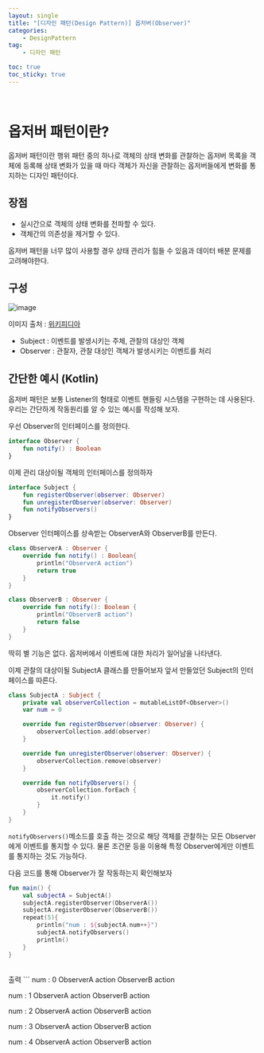 ```yaml
---
layout: single
title: "[디자인 패턴(Design Pattern)] 옵저버(Observer)"
categories: 
    - DesignPattern
tag:
    - 디자인 패턴

toc: true
toc_sticky: true
---
```


<br>

# 옵저버 패턴이란?
옵저버 패턴이란 행위 패턴 중의 하나로 객체의 상태 변화를 관찰하는 옵저버 목록을 객체에 등록해 상태 변화가 있을 때 마다 객체가 자신을 관찰하는 옵저버들에게 변화를 통지하는 디자인 패턴이다. 


## 장점
- 실시간으로 객체의 상태 변화를 전파할 수 있다.
- 객체간의 의존성을 제거할 수 있다.

옵저버 패턴을 너무 많이 사용할 경우 상태 관리가 힘들 수 있음과 데이터 배분 문제를 고려해야한다. 

## 구성

![image](https://upload.wikimedia.org/wikipedia/commons/thumb/8/8d/Observer.svg/1708px-Observer.svg.png)

이미지 출처 : [위키피디아](https://ko.wikipedia.org/wiki/%EC%98%B5%EC%84%9C%EB%B2%84_%ED%8C%A8%ED%84%B4)


- Subject : 이벤트를 발생시키는 주체, 관찰의 대상인 객체
- Observer : 관찰자, 관찰 대상인 객체가 발생시키는 이벤트를 처리


## 간단한 예시 (Kotlin)
옵저버 패턴은 보통 Listener의 형태로 이벤트 핸들링 시스템을 구현하는 데 사용된다. 우리는 간단하게 작동원리를 알 수 있는 예시를 작성해 보자.

우선 Observer의 인터페이스를 정의한다.
```kotlin
interface Observer {
    fun notify() : Boolean
}
```

이제 관리 대상이될 객체의 인터페이스를 정의하자

```kotlin
interface Subject {
    fun registerObserver(observer: Observer)
    fun unregisterObserver(observer: Observer)
    fun notifyObservers()
}
```

Observer 인터페이스를 상속받는 ObserverA와 ObserverB를 만든다.
```kotlin
class ObserverA : Observer {
    override fun notify() : Boolean{
        println("ObserverA action")
        return true
    }
}

class ObserverB : Observer {
    override fun notify(): Boolean {
        println("ObserverB action")
        return false
    }
}
```
딱히 별 기능은 없다. 옵저버에서 이벤트에 대한 처리가 일어남을 나타낸다.

이제 관찰의 대상이될 SubjectA 클래스를 만들어보자 앞서 만들었던 Subject의 인터페이스를 따른다.

```kotlin
class SubjectA : Subject {
    private val observerCollection = mutableListOf<Observer>()
    var num = 0

    override fun registerObserver(observer: Observer) {
        observerCollection.add(observer)
    }

    override fun unregisterObserver(observer: Observer) {
        observerCollection.remove(observer)
    }

    override fun notifyObservers() {
        observerCollection.forEach {
            it.notify()
        }
    }
}
```
`notifyObservers()`메소드를 호출 하는 것으로 해당 객체를 관찰하는 모든 Observer에게 이벤트를 통지할 수 있다. 물론 조건문 등을 이용해 특정 Observer에게만 이벤트를 통지하는 것도 가능하다.

다음 코드를 통해 Observer가 잘 작동하는지 확인해보자
```kotlin
fun main() {
    val subjectA = SubjectA()
    subjectA.registerObserver(ObserverA())
    subjectA.registerObserver(ObserverB())
    repeat(5){
        println("num : ${subjectA.num++}")
        subjectA.notifyObservers()
        println()
    }
}
```
<br>
출력
```
num : 0
ObserverA action
ObserverB action

num : 1
ObserverA action
ObserverB action

num : 2
ObserverA action
ObserverB action

num : 3
ObserverA action
ObserverB action

num : 4
ObserverA action
ObserverB action
```